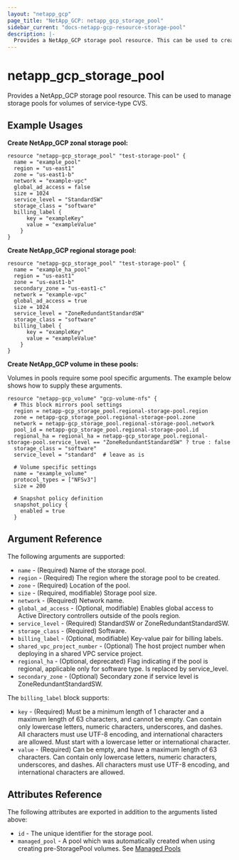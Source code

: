 ```yaml
---
layout: "netapp_gcp"
page_title: "NetApp_GCP: netapp_gcp_storage_pool"
sidebar_current: "docs-netapp-gcp-resource-storage-pool"
description: |-
  Provides a NetApp_GCP storage pool resource. This can be used to create a new storage pool on the GCP-CVS.
---
```


# netapp_gcp\_storage_pool

Provides a NetApp_GCP storage pool resource. This can be used to manage storage pools for volumes of service-type CVS.

## Example Usages

**Create NetApp_GCP zonal storage pool:**

```
resource "netapp-gcp_storage_pool" "test-storage-pool" {
  name = "example_pool"
  region = "us-east1"
  zone = "us-east1-b"
  network = "example-vpc"
  global_ad_access = false
  size = 1024
  service_level = "StandardSW"
  storage_class = "software"
  billing_label {
      key = "exampleKey"
      value = "exampleValue"
    }
}
```

**Create NetApp_GCP regional storage pool:**

```
resource "netapp-gcp_storage_pool" "test-storage-pool" {
  name = "example_ha_pool"
  region = "us-east1"
  zone = "us-east1-b"
  secondary_zone = "us-east1-c"
  network = "example-vpc"
  global_ad_access = true
  size = 1024
  service_level = "ZoneRedundantStandardSW"
  storage_class = "software"
  billing_label {
      key = "exampleKey"
      value = "exampleValue"
    }
}
```

**Create NetApp_GCP volume in these pools:**

Volumes in pools require some pool specific arguments. The example below shows how to supply these arguments.
```
resource "netapp-gcp_volume" "gcp-volume-nfs" {
  # This block mirrors pool settings
  region = netapp-gcp_storage_pool.regional-storage-pool.region
  zone = netapp-gcp_storage_pool.regional-storage-pool.zone
  network = netapp-gcp_storage_pool.regional-storage-pool.network
  pool_id = netapp-gcp_storage_pool.regional-storage-pool.id
  regional_ha = regional_ha = netapp-gcp_storage_pool.regional-storage-pool.service_level == "ZoneRedundantStandardSW" ? true : false
  storage_class = "software" 
  service_level = "standard"  # leave as is

  # Volume specific settings
  name = "example_volume"
  protocol_types = ["NFSv3"]
  size = 200

  # Snapshot policy definition
  snapshot_policy {
    enabled = true
  }
```

## Argument Reference

The following arguments are supported:

* `name` - (Required) Name of the storage pool.
* `region` - (Required) The region where the storage pool to be created.
* `zone` - (Required) Location of the pool.
* `size` - (Required, modifiable) Storage pool size.
* `network` - (Required) Network name.
* `global_ad_access` - (Optional, modifiable) Enables global access to Active Directory controllers outside of the pools region.
* `service_level` - (Required) StandardSW or ZoneRedundantStandardSW.
* `storage_class` - (Required) Software.
* `billing_label` - (Optional, modifiable) Key-value pair for billing labels.
* `shared_vpc_project_number` - (Optional) The host project number when deploying in a shared VPC service project.
* `regional_ha` - (Optional, deprecated) Flag indicating if the pool is regional, applicable only for software type. Is replaced by service_level.
* `secondary_zone` - (Optional) Secondary zone if service level is ZoneRedundantStandardSW.

The `billing_label` block supports:
* `key` - (Required) Must be a minimum length of 1 character and a maximum length of 63 characters, and cannot be empty. Can contain only lowercase letters, numeric characters, underscores, and dashes. All characters must use UTF-8 encoding, and international characters are allowed. Must start with a lowercase letter or international character.
* `value` - (Required) Can be empty, and have a maximum length of 63 characters. Can contain only lowercase letters, numeric characters, underscores, and dashes. All characters must use UTF-8 encoding, and international characters are allowed.

## Attributes Reference

The following attributes are exported in addition to the arguments listed above:

* `id` - The unique identifier for the storage pool.
* `managed_pool` - A pool which was automatically created when using creating pre-StoragePool volumes. See [Managed Pools](https://cloud.google.com/architecture/partners/netapp-cloud-volumes/storage-pools?hl=en_US#managed_pools)